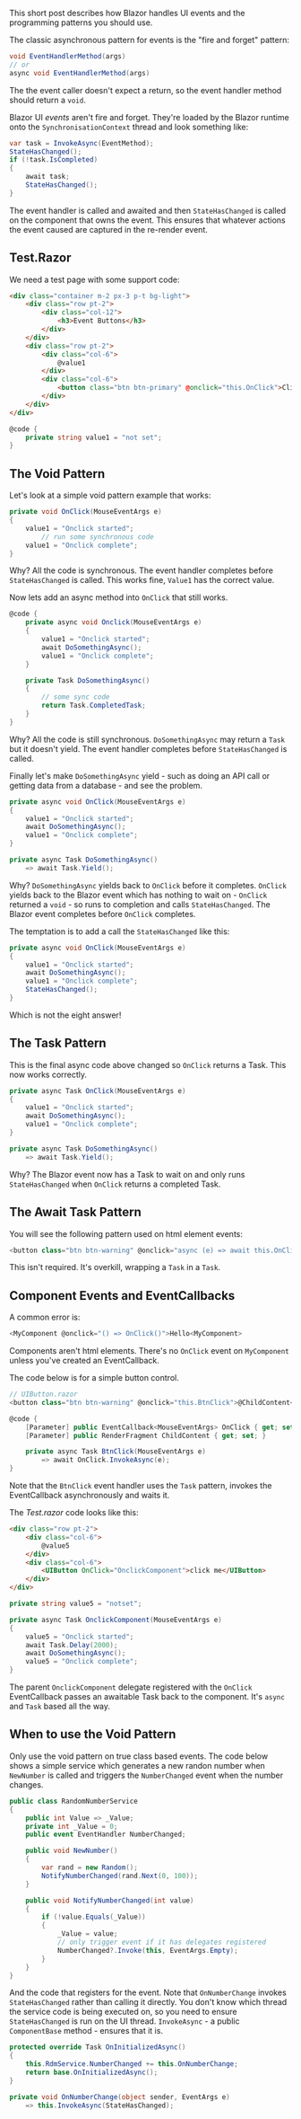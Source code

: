 This short post describes how Blazor handles UI events and the programming patterns you should use.

The classic asynchronous pattern for events is the "fire and forget" pattern:

```csharp
void EventHandlerMethod(args)
// or
async void EventHandlerMethod(args)
```

The the event caller doesn't expect a return, so the event handler method should return a `void`.

Blazor UI *events* aren't fire and forget.  They're loaded by the Blazor runtime onto the `SynchronisationContext` thread and look something like:

```csharp
var task = InvokeAsync(EventMethod);
StateHasChanged();
if (!task.IsCompleted)
{
    await task;
    StateHasChanged();
}
```

The event handler is called and awaited and then `StateHasChanged` is called on the component that owns the event.  This ensures that whatever actions the event caused are captured in the re-render event. 


## Test.Razor

We need a test page with some support code:

```html
<div class="container m-2 px-3 p-t bg-light">
    <div class="row pt-2">
        <div class="col-12">
            <h3>Event Buttons</h3>
        </div>
    </div>
    <div class="row pt-2">
        <div class="col-6">
            @value1
        </div>
        <div class="col-6">
            <button class="btn btn-primary" @onclick="this.OnClick">Click</button>
        </div>
    </div>
</div>
```
```csharp
@code {
    private string value1 = "not set";
}
```

## The Void Pattern

Let's look at a simple void pattern example that works:

```csharp
private void OnClick(MouseEventArgs e)
{
    value1 = "Onclick started";
        // run some synchronous code
    value1 = "Onclick complete";
}
```

Why?  All the code is synchronous.  The event handler completes before `StateHasChanged` is called.
This works fine, `Value1` has the correct value.

Now lets add an async method into `OnClick` that still works.

```csharp
@code {
    private async void Onclick(MouseEventArgs e)
    {
        value1 = "Onclick started";
        await DoSomethingAsync();
        value1 = "Onclick complete";
    }

    private Task DoSomethingAsync()
    {
        // some sync code
        return Task.CompletedTask;
    }
}
```
Why?  All the code is still synchronous.  `DoSomethingAsync` may return a `Task` but it doesn't yield.  The event handler completes before `StateHasChanged` is called.

Finally let's make `DoSomethingAsync` yield - such as doing an API call or getting data from a database - and see the problem.

```csharp
private async void OnClick(MouseEventArgs e)
{
    value1 = "Onclick started";
    await DoSomethingAsync();
    value1 = "Onclick complete";
}

private async Task DoSomethingAsync()
    => await Task.Yield();
```

Why?  `DoSomethingAsync` yields back to `OnClick` before it completes.  `OnClick` yields back to the Blazor event which has nothing to wait on - `OnClick` returned a `void` - so runs to completion and calls `StateHasChanged`.  The Blazor event completes before `OnClick` completes.

The temptation is to add a call the `StateHasChanged` like this:

```csharp
private async void OnClick(MouseEventArgs e)
{
    value1 = "Onclick started";
    await DoSomethingAsync();
    value1 = "Onclick complete";
    StateHasChanged();
}
```

Which is not the eight answer!

## The Task Pattern

This is the final async code above changed so `OnClick` returns a Task.  This now works correctly.

```csharp
private async Task OnClick(MouseEventArgs e)
{
    value1 = "Onclick started";
    await DoSomethingAsync();
    value1 = "Onclick complete";
}

private async Task DoSomethingAsync()
    => await Task.Yield();
```

Why? The Blazor event now has a Task to wait on and only runs `StateHasChanged` when `OnClick` returns a completed Task.

## The Await Task Pattern

You will see the following pattern used on html element events:

```csharp
<button class="btn btn-warning" @onclick="async (e) => await this.OnClick(e)">Click</button>
```

This isn't required.  It's overkill, wrapping a `Task` in a `Task`.

## Component Events and EventCallbacks

A common error is:

```csharp
<MyComponent @onclick="() => OnClick()">Hello<MyComponent>
```

Components aren't html elements.  There's no `OnClick` event on `MyComponent` unless you've created an EventCallback.

The code below is for a simple button control.

```csharp
// UIButton.razor
<button class="btn btn-warning" @onclick="this.BtnClick">@ChildContent</button>

@code {
    [Parameter] public EventCallback<MouseEventArgs> OnClick { get; set; }
    [Parameter] public RenderFragment ChildContent { get; set; }

    private async Task BtnClick(MouseEventArgs e)
        => await OnClick.InvokeAsync(e);
}
```

Note that the `BtnClick` event handler uses the `Task` pattern, invokes the EventCallback asynchronously and waits it.

The *Test.razor* code looks like this:

```html
<div class="row pt-2">
    <div class="col-6">
        @value5
    </div>
    <div class="col-6">
        <UIButton OnClick="OnclickComponent">click me</UIButton>
    </div>
</div>
```

```csharp
private string value5 = "notset";

private async Task OnclickComponent(MouseEventArgs e)
{
    value5 = "Onclick started";
    await Task.Delay(2000);
    await DoSomethingAsync();
    value5 = "Onclick complete";
}
```

The parent `OnclickComponent` delegate registered with the `OnClick` EventCallback passes an awaitable Task back to the component.  It's `async` and `Task` based all the way. 

## When to use the Void Pattern

Only use the void pattern on true class based events.  The code below shows a simple service which generates a new randon number when `NewNumber` is called and triggers the `NumberChanged` event when the number changes.

```csharp
public class RandomNumberService
{
    public int Value => _Value;
    private int _Value = 0;
    public event EventHandler NumberChanged;

    public void NewNumber()
    {
        var rand = new Random();
        NotifyNumberChanged(rand.Next(0, 100));
    }

    public void NotifyNumberChanged(int value)
    {
        if (!value.Equals(_Value))
        {
            _Value = value;
            // only trigger event if it has delegates registered
            NumberChanged?.Invoke(this, EventArgs.Empty);
        }
    }
}
```

And the code that registers for the event.  Note that `OnNumberChange` invokes `StateHasChanged` rather than calling it directly.  You don't know which thread the service code is being executed on, so you need to ensure `StateHasChanged` is run on the UI thread.  `InvokeAsync` - a public `ComponentBase` method - ensures that it is.

```csharp
protected override Task OnInitializedAsync()
{
    this.RdmService.NumberChanged += this.OnNumberChange;
    return base.OnInitializedAsync();
}

private void OnNumberChange(object sender, EventArgs e)
    => this.InvokeAsync(StateHasChanged);
```





